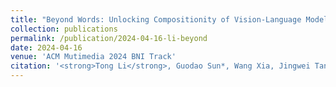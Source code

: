 ```yaml
---
title: "Beyond Words: Unlocking Compositionity of Vision-Language Models with Visualization Insights"
collection: publications
permalink: /publication/2024-04-16-li-beyond
date: 2024-04-16
venue: 'ACM Mutimedia 2024 BNI Track'
citation: '<strong>Tong Li</strong>, Guodao Sun*, Wang Xia, Jingwei Tang, Gefei Zhang, Jiang Li, Haixia Wang & Ronghua Liang. <em> ACMMM BNI Track (under review). </em>'
---
```

